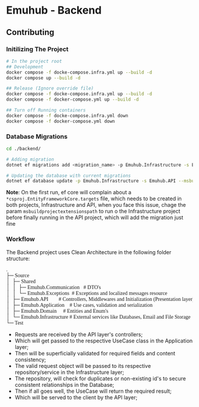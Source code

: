 ﻿# Emuhub - Backend
## Contributing
### Initilizing The Project
```bash
# In the project root
## Development 
docker compose -f docke-compose.infra.yml up --build -d
docker compose up --build -d

## Release (Ignore override file)
docker compose -f docke-compose.infra.yml up --build -d
docker compose -f docker-compose.yml up --build -d

## Turn off Running containers
docker compose -f docke-compose.infra.yml down
docker compose -f docker-compose.yml down
```

### Database Migrations
```bash
cd ./backend/

# Adding migration
dotnet ef migrations add <migration_name> -p Emuhub.Infrastructure -s Emuhub.API --msbuildprojectextensionspath Emuhub.API\obj\local

# Updating the database with current migrations
dotnet ef database update -p Emuhub.Infrastructure -s Emuhub.API --msbuildprojectextensionspath Emuhub.API\obj\local
```
**Note**: On the first run, ef core will complain about a `*csproj.EntityFrameworkCore.targets` file, which needs to be created
in both projects, Infrastructure and API, when you face this issue, chage the param `msbuildprojectextensionspath` to run o the 
Infrastructure project before finally running in the API project, which will add the migration just fine

### Workflow
The Backend project uses Clean Architecture in the following folder structure:

<pre style="font-family: 'Cascadia Mono'">
.
├─ Source
│  ├─ Shared
│  │  ├─ Emuhub.Communication	# DTO's
│  │  └─ Emuhub.Exceptions	# Exceptions and localized messages resource
│  ├─ Emuhub.API		# Controllers, Middlewares and Initialization (Presentation layer)
│  ├─ Emuhub.Application	# Use cases, validation and serialization
│  ├─ Emuhub.Domain		# Entities and Enum's
│  └─ Emuhub.Infrastructure	# External services like Databases, Email and File Storage
└─ Test
</pre>

- Requests are received by the API layer's controllers;
- Which will get passed to the respective UseCase class in the Application layer;
- Then will be superficially validated for required fields and content consistency;
- The valid request object will be passed to its respective repository/service in the Infrastructure layer;
- The repository, will check for duplicates or non-existing id's to secure consistent relationships in the Database;
- Then if all goes well, the UseCase will return the required result;
- Which will be served to the client by the API layer;

